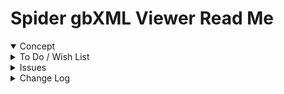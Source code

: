# Spider gbXML Viewer Read Me

<details open >

<summary>Concept</summary>


</details>

<details>

<summary>To Do / Wish List</summary>


</details>

<details>

<summary>Issues</summary>


</details>

<details>

<summary>Change Log</summary>

### 2019-09-23 ~ Theo

0.17.03-6SGV

* R: replace utf-16 text

### 2019-07-21 ~ Theo

0.17.03-2SGV

* F: Add links to previous versions
* F: Add buttons to top of popup

### 2019-07-21 ~ Theo

0.17.03-0SGV

* F - First commit

</details>
